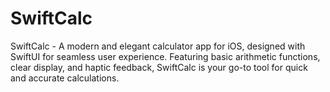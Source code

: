# SwiftCalc
 SwiftCalc - A modern and elegant calculator app for iOS, designed with SwiftUI for seamless user experience. Featuring basic arithmetic functions, clear display, and haptic feedback, SwiftCalc is your go-to tool for quick and accurate calculations.

